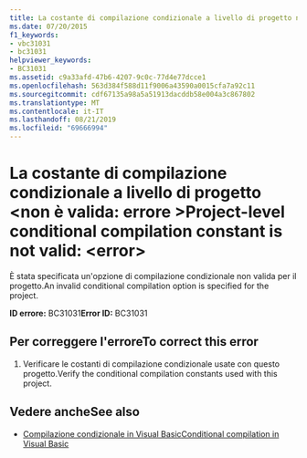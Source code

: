 ```yaml
---
title: La costante di compilazione condizionale a livello di progetto non è valida:<error>
ms.date: 07/20/2015
f1_keywords:
- vbc31031
- bc31031
helpviewer_keywords:
- BC31031
ms.assetid: c9a33afd-47b6-4207-9c0c-77d4e77dcce1
ms.openlocfilehash: 563d384f588d11f9006a43590a0015cfa7a92c11
ms.sourcegitcommit: cdf67135a98a5a51913dacddb58e004a3c867802
ms.translationtype: MT
ms.contentlocale: it-IT
ms.lasthandoff: 08/21/2019
ms.locfileid: "69666994"
---
```

# <a name="project-level-conditional-compilation-constant-is-not-valid-error"></a><span data-ttu-id="01615-102">La costante di compilazione condizionale a livello di progetto \<non è valida: errore ></span><span class="sxs-lookup"><span data-stu-id="01615-102">Project-level conditional compilation constant is not valid: \<error></span></span>
<span data-ttu-id="01615-103">È stata specificata un'opzione di compilazione condizionale non valida per il progetto.</span><span class="sxs-lookup"><span data-stu-id="01615-103">An invalid conditional compilation option is specified for the project.</span></span>  
  
 <span data-ttu-id="01615-104">**ID errore:** BC31031</span><span class="sxs-lookup"><span data-stu-id="01615-104">**Error ID:** BC31031</span></span>  
  
## <a name="to-correct-this-error"></a><span data-ttu-id="01615-105">Per correggere l'errore</span><span class="sxs-lookup"><span data-stu-id="01615-105">To correct this error</span></span>  
  
1. <span data-ttu-id="01615-106">Verificare le costanti di compilazione condizionale usate con questo progetto.</span><span class="sxs-lookup"><span data-stu-id="01615-106">Verify the conditional compilation constants used with this project.</span></span>  
  
## <a name="see-also"></a><span data-ttu-id="01615-107">Vedere anche</span><span class="sxs-lookup"><span data-stu-id="01615-107">See also</span></span>

- [<span data-ttu-id="01615-108">Compilazione condizionale in Visual Basic</span><span class="sxs-lookup"><span data-stu-id="01615-108">Conditional compilation in Visual Basic</span></span>](../programming-guide/program-structure/conditional-compilation.md)
